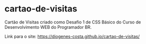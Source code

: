 # cartao-de-visitas
 Cartão de Visitas criado como Desafio 1 de CSS Básico do Curso de Desenvolvimento WEB do Programador BR.

Link para o site: https://diogenes-costa.github.io/cartao-de-visitas/
